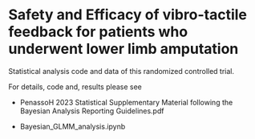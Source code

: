 # Safety and Efficacy of vibro-tactile feedback for patients who underwent lower limb amputation
Statistical analysis code and data of this randomized controlled trial.

For details, code and, results please see

- PenassoH 2023 Statistical Supplementary Material following the Bayesian Analysis Reporting Guidelines.pdf

- Bayesian_GLMM_analysis.ipynb
